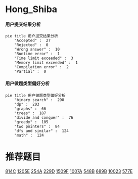 # Hong_Shiba

<!-- tabs:start -->



#### **用户提交结果分析**

```mermaid
pie title 用户提交结果分析
    "Accepted" :  27
    "Rejected" :  0
    "Wrong answer" :  10
    "Runtime error" :  1
    "Time limit exceeded" :  3
    "Memory limit exceeded" :  1
    "Compilation error" :  2
    "Partial" :  0
```

#### **用户做题类型偏好分析**

```mermaid
pie title 用户做题类型偏好分析
    "binary search" :  298
    "dp" :  203
    "graphs" :  66
    "trees" :  187
    "divide and conquer" :  76
    "greedy" :  105
    "two pointers" :  84
    "dfs and similar" :  124
    "math" :  124
```



<!-- tabs:end -->
# 推荐题目
[814C](https://codeforces.com/contest/814/problem/C)
[1205E](https://codeforces.com/contest/1205/problem/E)
[254A](https://codeforces.com/contest/254/problem/A)
[229D](https://codeforces.com/contest/229/problem/D)
[1509F](https://codeforces.com/contest/1509/problem/F)
[1007A](https://codeforces.com/contest/1007/problem/A)
[548B](https://codeforces.com/contest/548/problem/B)
[689B](https://codeforces.com/contest/689/problem/B)
[10023](https://codeforces.com/contest/1002/problem/3)
[577E](https://codeforces.com/contest/577/problem/E)
